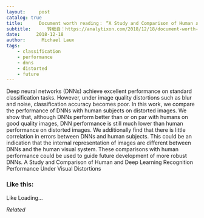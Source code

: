 ```yaml
---
layout:     post
catalog: true
title:      Document worth reading： “A Study and Comparison of Human and Deep Learning Recognition Performance Under Visual Distortions”
subtitle:      转载自：https://analytixon.com/2018/12/18/document-worth-reading-a-study-and-comparison-of-human-and-deep-learning-recognition-performance-under-visual-distortions/
date:      2018-12-18
author:      Michael Laux
tags:
    - classification
    - performance
    - dnns
    - distorted
    - future
---
```


Deep neural networks (DNNs) achieve excellent performance on standard classification tasks. However, under image quality distortions such as blur and noise, classification accuracy becomes poor. In this work, we compare the performance of DNNs with human subjects on distorted images. We show that, although DNNs perform better than or on par with humans on good quality images, DNN performance is still much lower than human performance on distorted images. We additionally find that there is little correlation in errors between DNNs and human subjects. This could be an indication that the internal representation of images are different between DNNs and the human visual system. These comparisons with human performance could be used to guide future development of more robust DNNs. A Study and Comparison of Human and Deep Learning Recognition Performance Under Visual Distortions





### Like this:

Like Loading...


*Related*

